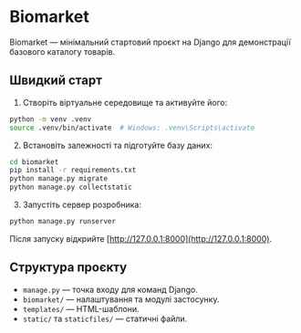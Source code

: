 # Biomarket

Biomarket — мінімальний стартовий проєкт на Django для демонстрації базового каталогу товарів.

## Швидкий старт

1. Створіть віртуальне середовище та активуйте його:

```bash
python -m venv .venv
source .venv/bin/activate  # Windows: .venv\Scripts\activate
```

2. Встановіть залежності та підготуйте базу даних:

```bash
cd biomarket
pip install -r requirements.txt
python manage.py migrate
python manage.py collectstatic
```

3. Запустіть сервер розробника:

```bash
python manage.py runserver
```

Після запуску відкрийте [http://127.0.0.1:8000](http://127.0.0.1:8000).

## Структура проєкту

- `manage.py` — точка входу для команд Django.
- `biomarket/` — налаштування та модулі застосунку.
- `templates/` — HTML-шаблони.
- `static/` та `staticfiles/` — статичні файли.

